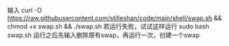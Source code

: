 输入
curl -O https://raw.githubusercontent.com/stilleshan/code/main/shell/swap.sh && chmod +x swap.sh && ./swap.sh
若运行失败，试试这样运行
sudo bash swap.sh
运行之后先输入删除原有swap，再运行一次，创建一个swap
